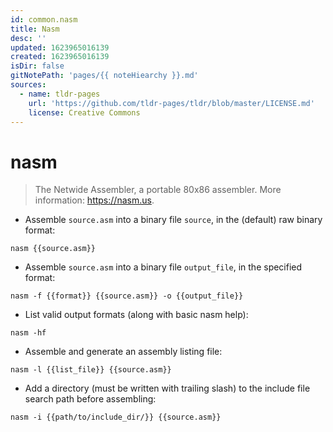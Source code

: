 ```yaml
---
id: common.nasm
title: Nasm
desc: ''
updated: 1623965016139
created: 1623965016139
isDir: false
gitNotePath: 'pages/{{ noteHiearchy }}.md'
sources:
  - name: tldr-pages
    url: 'https://github.com/tldr-pages/tldr/blob/master/LICENSE.md'
    license: Creative Commons
---
```

# nasm

> The Netwide Assembler, a portable 80x86 assembler.
> More information: <https://nasm.us>.

- Assemble `source.asm` into a binary file `source`, in the (default) raw binary format:

`nasm {{source.asm}}`

- Assemble `source.asm` into a binary file `output_file`, in the specified format:

`nasm -f {{format}} {{source.asm}} -o {{output_file}}`

- List valid output formats (along with basic nasm help):

`nasm -hf`

- Assemble and generate an assembly listing file:

`nasm -l {{list_file}} {{source.asm}}`

- Add a directory (must be written with trailing slash) to the include file search path before assembling:

`nasm -i {{path/to/include_dir/}} {{source.asm}}`

